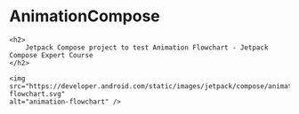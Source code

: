<!DOCTYPE html>
<html lang="en">
<head>
	<meta charset="UTF-8">
	<meta name="viewport" content="width=device-width, initial-scale=1.0">
	<title>AnimationCompose</title>
</head>
<body>
	<h1>
		AnimationCompose	
	</h1>

    <h2>
    	Jetpack Compose project to test Animation Flowchart - Jetpack Compose Expert Course
    </h2>
	
	<img 
	src="https://developer.android.com/static/images/jetpack/compose/animation-flowchart.svg" 
	alt="animation-flowchart" />

</body>
</html>
